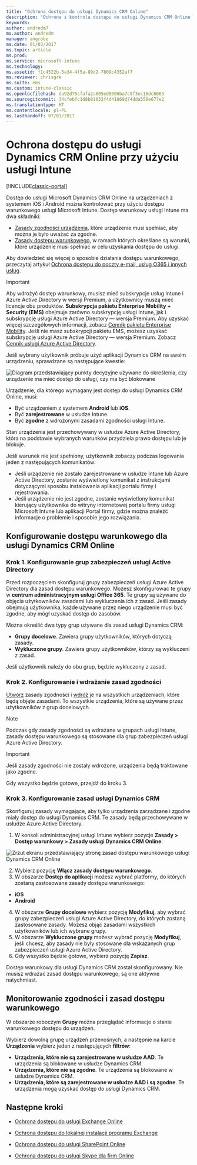 ```yaml
---
title: "Ochrona dostępu do usługi Dynamics CRM Online"
description: "Ochrona i kontrola dostępu do usługi Dynamics CRM Online przy użyciu dostępu warunkowego."
keywords: 
author: andredm7
ms.author: andredm
manager: angrobe
ms.date: 01/03/2017
ms.topic: article
ms.prod: 
ms.service: microsoft-intune
ms.technology: 
ms.assetid: f1c4522b-5a34-4f5a-89d2-7809c4352af7
ms.reviewer: chrisgre
ms.suite: ems
ms.custom: intune-classic
ms.openlocfilehash: da92d75cfafa2a605ed8606ba7c8f3ec18dc6063
ms.sourcegitcommit: 34cfebfc1d8b81032f4d41869d74dda559e677e2
ms.translationtype: HT
ms.contentlocale: pl-PL
ms.lasthandoff: 07/01/2017
---
```

# <a name="protect-access-to-dynamics-crm-online-with-intune"></a>Ochrona dostępu do usługi Dynamics CRM Online przy użyciu usługi Intune

[!INCLUDE[classic-portal](../includes/classic-portal.md)]

Dostęp do usługi Microsoft Dynamics CRM Online na urządzeniach z systemem iOS i Android można kontrolować przy użyciu dostępu warunkowego usługi Microsoft Intune.  Dostęp warunkowy usługi Intune ma dwa składniki:
* [Zasady zgodności urządzenia](introduction-to-device-compliance-policies-in-microsoft-intune.md), które urządzenie musi spełniać, aby można je było uważać za zgodne.
* [Zasady dostępu warunkowego](restrict-access-to-email-and-o365-services-with-microsoft-intune.md), w ramach których określane są warunki, które urządzenie musi spełniać w celu uzyskania dostępu do usługi.

Aby dowiedzieć się więcej o sposobie działania dostępu warunkowego, przeczytaj artykuł [Ochrona dostępu do poczty e-mail, usług O365 i innych usług](restrict-access-to-email-and-o365-services-with-microsoft-intune.md).

> [!IMPORTANT]
> Aby wdrożyć dostęp warunkowy, musisz mieć subskrypcje usług Intune i Azure Active Directory w wersji Premium, a użytkownicy muszą mieć licencje obu produktów. **Subskrypcja pakietu Enterprise Mobility + Security (EMS)** obejmuje zarówno subskrypcję usługi Intune, jak i subskrypcję usługi Azure Active Directory — wersja Premium. Aby uzyskać więcej szczegółowych informacji, zobacz [Cennik pakietu Enterprise Mobility](https://www.microsoft.com/cloud-platform/enterprise-mobility-pricing). Jeśli nie masz subskrypcji pakietu EMS, możesz uzyskać subskrypcję usługi Azure Active Directory — wersja Premium. Zobacz [Cennik usługi Azure Active Directory](https://azure.microsoft.com/pricing/details/active-directory/).

Jeśli wybrany użytkownik próbuje użyć aplikacji Dynamics CRM na swoim urządzeniu, sprawdzane są następujące kwestie:

![Diagram przedstawiający punkty decyzyjne używane do określenia, czy urządzenie ma mieć dostęp do usługi, czy ma być blokowane](../media/mdm-ca-dynamics-crm-flow-diagram.png)

Urządzenie, dla którego wymagany jest dostęp do usługi Dynamics CRM Online, musi:
* Być urządzeniem z systemem **Android** lub **iOS**.
* Być **zarejestrowane** w usłudze Intune.
* Być **zgodne** z wdrożonymi zasadami zgodności usługi Intune.

Stan urządzenia jest przechowywany w usłudze Azure Active Directory, która na podstawie wybranych warunków przydziela prawo dostępu lub je blokuje.

Jeśli warunek nie jest spełniony, użytkownik zobaczy podczas logowania jeden z następujących komunikatów:
* Jeśli urządzenie nie zostało zarejestrowane w usłudze Intune lub Azure Active Directory, zostanie wyświetlony komunikat z instrukcjami dotyczącymi sposobu instalowania aplikacji portalu firmy i rejestrowania.
* Jeśli urządzenie nie jest zgodne, zostanie wyświetlony komunikat kierujący użytkownika do witryny internetowej portalu firmy usługi Microsoft Intune lub aplikacji Portal firmy, gdzie można znaleźć informacje o problemie i sposobie jego rozwiązania.

## <a name="configure-conditional-access-for-dynamics-crm-online"></a>Konfigurowanie dostępu warunkowego dla usługi Dynamics CRM Online  
### <a name="step-1-configure-active-directory-security-groups"></a>Krok 1. Konfigurowanie grup zabezpieczeń usługi Active Directory

Przed rozpoczęciem skonfiguruj grupy zabezpieczeń usługi Azure Active Directory dla zasad dostępu warunkowego. Możesz skonfigurować te grupy w **centrum administracyjnym usługi Office 365**. Te grupy są używane do objęcia użytkowników zasadami lub wykluczenia ich z zasad. Jeśli zasady obejmują użytkownika, każde używane przez niego urządzenie musi być zgodne, aby mógł uzyskać dostęp do zasobów.

Można określić dwa typy grup używane dla zasad usługi Dynamics CRM:
* **Grupy docelowe**. Zawiera grupy użytkowników, których dotyczą zasady.
* **Wykluczone grupy**. Zawiera grupy użytkowników, którzy są wykluczeni z zasad.

Jeśli użytkownik należy do obu grup, będzie wykluczony z zasad.

### <a name="step-2-configure-and-deploy-a-compliance-policy"></a>Krok 2. Konfigurowanie i wdrażanie zasad zgodności
[Utwórz](create-a-device-compliance-policy-in-microsoft-intune.md) zasady zgodności i [wdróż](deploy-and-monitor-a-device-compliance-policy-in-microsoft-intune.md) je na wszystkich urządzeniach, które będą objęte zasadami. To wszystkie urządzenia, które są używane przez użytkowników z grup docelowych.

> [!NOTE]
> Podczas gdy zasady zgodności są wdrażane w grupach usługi Intune, zasady dostępu warunkowego są stosowane dla grup zabezpieczeń usługi Azure Active Directory.

> [!IMPORTANT]
> Jeśli zasady zgodności nie zostały wdrożone, urządzenia będą traktowane jako zgodne.

Gdy wszystko będzie gotowe, przejdź do kroku 3.
### <a name="step-3-configure-the-dynamics-crm-policy"></a>Krok 3. Konfigurowanie zasad usługi Dynamics CRM
Skonfiguruj zasady wymagające, aby tylko urządzenia zarządzane i zgodne miały dostęp do usługi Dynamics CRM. Te zasady będą przechowywane w usłudze Azure Active Directory.

1.  W konsoli administracyjnej usługi Intune wybierz pozycje **Zasady > Dostęp warunkowy > Zasady usługi Dynamics CRM Online**.

  ![Zrzut ekranu przedstawiający stronę zasad dostępu warunkowego usługi Dynamics CRM Online](../media/mdm-ca-dynamics-crm-policy-configuration.png)

2.  Wybierz pozycję **Włącz zasady dostępu warunkowego**.
3.  W obszarze **Dostęp do aplikacji** możesz wybrać platformy, do których zostaną zastosowane zasady dostępu warunkowego:
  * **iOS**
  * **Android**
4.  W obszarze **Grupy docelowe** wybierz pozycję **Modyfikuj**, aby wybrać grupy zabezpieczeń usługi Azure Active Directory, do których zostaną zastosowane zasady. Możesz objąć zasadami wszystkich użytkowników lub ich wybrane grupy.
5.  W obszarze **Wykluczone grupy** możesz wybrać pozycję **Modyfikuj**, jeśli chcesz, aby zasady nie były stosowane dla wskazanych grup zabezpieczeń usługi Azure Active Directory.
6.  Gdy wszystko będzie gotowe, wybierz pozycję **Zapisz**.

Dostęp warunkowy dla usługi Dynamics CRM został skonfigurowany. Nie musisz wdrażać zasad dostępu warunkowego; są one aktywne natychmiast.
##  <a name="monitor-the-compliance-and-conditional-access-policies"></a>Monitorowanie zgodności i zasad dostępu warunkowego

W obszarze roboczym **Grupy** można przeglądać informacje o stanie warunkowego dostępu do urządzeń.

Wybierz dowolną grupę urządzeń przenośnych, a następnie na karcie **Urządzenia** wybierz jeden z następujących **filtrów**:
* **Urządzenia, które nie są zarejestrowane w usłudze AAD**. Te urządzenia są blokowane w usłudze Dynamics CRM.
* **Urządzenia, które nie są zgodne**. Te urządzenia są blokowane w usłudze Dynamics CRM.
* **Urządzenia, które są zarejestrowane w usłudze AAD i są zgodne**. Te urządzenia mogą uzyskać dostęp do usługi Dynamics CRM.

##  <a name="next-steps"></a>Następne kroki
* [Ochrona dostępu do usługi Exchange Online](restrict-access-to-exchange-online-with-microsoft-intune.md)

* [Ochrona dostępu do lokalnej instalacji programu Exchange](restrict-access-to-exchange-onpremises-with-microsoft-intune.md)
* [Ochrona dostępu do usługi SharePoint Online](restrict-access-to-sharepoint-online-with-microsoft-intune.md)

* [Ochrona dostępu do usługi Skype dla firm Online](restrict-access-to-skype-for-business-online-with-microsoft-intune.md)
